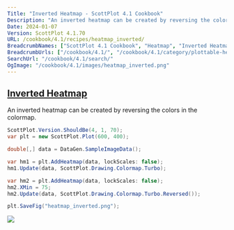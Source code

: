 ```yaml
---
Title: "Inverted Heatmap - ScottPlot 4.1 Cookbook"
Description: "An inverted heatmap can be created by reversing the colors in the colormap."
Date: 2024-01-07
Version: ScottPlot 4.1.70
URL: /cookbook/4.1/recipes/heatmap_inverted/
BreadcrumbNames: ["ScottPlot 4.1 Cookbook", "Heatmap", "Inverted Heatmap"]
BreadcrumbUrls: ["/cookbook/4.1/", "/cookbook/4.1/category/plottable-heatmap", "/cookbook/4.1/recipes/heatmap_inverted/"]
SearchUrl: "/cookbook/4.1/search/"
OgImage: "/cookbook/4.1/images/heatmap_inverted.png"
---
```


<h2><a id='inverted-heatmap' href='/cookbook/4.1/recipes/heatmap_inverted/'>Inverted Heatmap</a></h2>

An inverted heatmap can be created by reversing the colors in the colormap.

```cs
ScottPlot.Version.ShouldBe(4, 1, 70);
var plt = new ScottPlot.Plot(600, 400);

double[,] data = DataGen.SampleImageData();

var hm1 = plt.AddHeatmap(data, lockScales: false);
hm1.Update(data, ScottPlot.Drawing.Colormap.Turbo);

var hm2 = plt.AddHeatmap(data, lockScales: false);
hm2.XMin = 75;
hm2.Update(data, ScottPlot.Drawing.Colormap.Turbo.Reversed());

plt.SaveFig("heatmap_inverted.png");
```

<img src='../../images/heatmap_inverted.png' class='d-block mx-auto my-5' />


